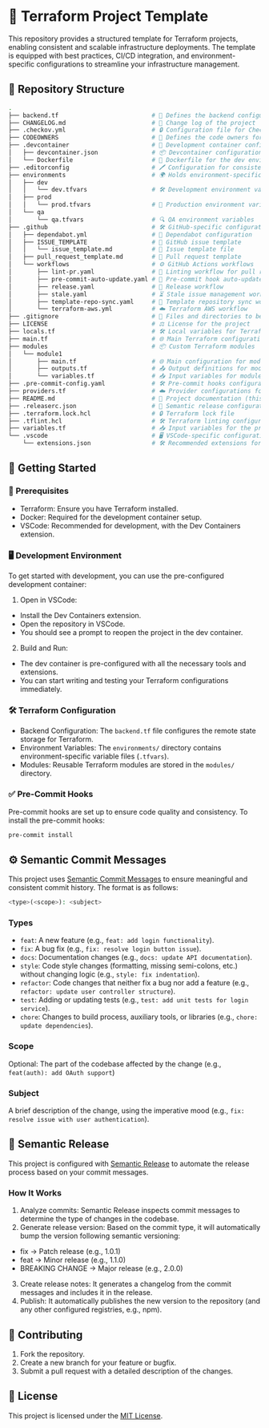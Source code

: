 # 🚧 Terraform Project Template

This repository provides a structured template for Terraform projects, enabling consistent and scalable infrastructure deployments. The template is equipped with best practices, CI/CD integration, and environment-specific configurations to streamline your infrastructure management.

## 📁 Repository Structure

```bash
.
├── backend.tf                          # 🔧 Defines the backend configuration for Terraform
├── CHANGELOG.md                        # 📝 Change log of the project
├── .checkov.yml                        # 🔒 Configuration file for Checkov security scanner
├── CODEOWNERS                          # 👥 Defines the code owners for the repository
├── .devcontainer                       # 🐳 Development container configuration
│   ├── devcontainer.json               # 📦 Devcontainer configuration file
│   └── Dockerfile                      # 🐋 Dockerfile for the dev environment
├── .editorconfig                       # 🖊️ Configuration for consistent coding styles
├── environments                        # 🌍 Holds environment-specific variables
│   ├── dev
│   │   └── dev.tfvars                  # 🛠️ Development environment variables
│   ├── prod
│   │   └── prod.tfvars                 # 🚀 Production environment variables
│   └── qa
│       └── qa.tfvars                   # 🔍 QA environment variables
├── .github                             # 🛠️ GitHub-specific configurations
│   ├── dependabot.yml                  # 🤖 Dependabot configuration
│   ├── ISSUE_TEMPLATE                  # 📝 GitHub issue template
│   │   └── issue_template.md           # 📝 Issue template file
│   ├── pull_request_template.md        # 📝 Pull request template
│   └── workflows                       # ⚙️ GitHub Actions workflows
│       ├── lint-pr.yaml                # 🧹 Linting workflow for pull requests
│       ├── pre-commit-auto-update.yaml # 🔄 Pre-commit hook auto-update workflow
│       ├── release.yaml                # 🚀 Release workflow
│       ├── stale.yaml                  # ⏳ Stale issue management workflow
│       ├── template-repo-sync.yaml     # 🔄 Template repository sync workflow
│       └── terraform-aws.yml           # ☁️ Terraform AWS workflow
├── .gitignore                          # 🚫 Files and directories to be ignored by Git
├── LICENSE                             # ⚖️ License for the project
├── locals.tf                           # 🛠️ Local variables for Terraform
├── main.tf                             # 🌐 Main Terraform configuration
├── modules                             # 📦 Custom Terraform modules
│   └── module1
│       ├── main.tf                     # 🌐 Main configuration for module1
│       ├── outputs.tf                  # 📤 Output definitions for module1
│       └── variables.tf                # 📥 Input variables for module1
├── .pre-commit-config.yaml             # 🛠️ Pre-commit hooks configuration
├── providers.tf                        # ☁️ Provider configurations for Terraform
├── README.md                           # 📖 Project documentation (this file)
├── .releaserc.json                     # 🚀 Semantic release configuration
├── .terraform.lock.hcl                 # 🔒 Terraform lock file
├── .tflint.hcl                         # 🛠️ Terraform linting configuration
├── variables.tf                        # 📥 Input variables for the project
└── .vscode                             # 🖥️ VSCode-specific configurations
    └── extensions.json                 # 🛠️ Recommended extensions for VSCode
```

## 🚀 Getting Started

### 🧰 Prerequisites

- Terraform: Ensure you have Terraform installed.
- Docker: Required for the development container setup.
- VSCode: Recommended for development, with the Dev Containers extension.

### 🖥️ Development Environment

To get started with development, you can use the pre-configured development container:

1. Open in VSCode:

- Install the Dev Containers extension.
- Open the repository in VSCode.
- You should see a prompt to reopen the project in the dev container.

2. Build and Run:

- The dev container is pre-configured with all the necessary tools and extensions.
- You can start writing and testing your Terraform configurations immediately.

### 🛠️ Terraform Configuration

- Backend Configuration: The `backend.tf` file configures the remote state storage for Terraform.
- Environment Variables: The `environments/` directory contains environment-specific variable files (`.tfvars`).
- Modules: Reusable Terraform modules are stored in the `modules/` directory.

### ✅ Pre-Commit Hooks

Pre-commit hooks are set up to ensure code quality and consistency. To install the pre-commit hooks:

```bash
pre-commit install
```

## ⚙️ Semantic Commit Messages
This project uses [Semantic Commit Messages](https://www.conventionalcommits.org/) to ensure meaningful and consistent commit history. The format is as follows:

```php
<type>(<scope>): <subject>
```

### Types

- `feat`: A new feature (e.g., `feat: add login functionality`).
- `fix`: A bug fix (e.g., `fix: resolve login button issue`).
- `docs`: Documentation changes (e.g., `docs: update API documentation`).
- `style`: Code style changes (formatting, missing semi-colons, etc.) without changing logic (e.g., `style: fix indentation`).
- `refactor`: Code changes that neither fix a bug nor add a feature (e.g., `refactor: update user controller structure`).
- `test`: Adding or updating tests (e.g., `test: add unit tests for login service`).
- `chore`: Changes to build process, auxiliary tools, or libraries (e.g., `chore: update dependencies`).

### Scope

Optional: The part of the codebase affected by the change (e.g., `feat(auth): add OAuth support`)

### Subject

A brief description of the change, using the imperative mood (e.g., `fix: resolve issue with user authentication`).

## 🚀 Semantic Release

This project is configured with [Semantic Release](https://semantic-release.gitbook.io/semantic-release) to automate the release process based on your commit messages.

### How It Works

1. Analyze commits: Semantic Release inspects commit messages to determine the type of changes in the codebase.
2. Generate release version: Based on the commit type, it will automatically bump the version following semantic versioning:
- fix → Patch release (e.g., 1.0.1)
- feat → Minor release (e.g., 1.1.0)
- BREAKING CHANGE → Major release (e.g., 2.0.0)
3. Create release notes: It generates a changelog from the commit messages and includes it in the release.
4. Publish: It automatically publishes the new version to the repository (and any other configured registries, e.g., npm).

## 🤝 Contributing

1. Fork the repository.
2. Create a new branch for your feature or bugfix.
3. Submit a pull request with a detailed description of the changes.

## 📜 License

This project is licensed under the [MIT License](LICENSE).
